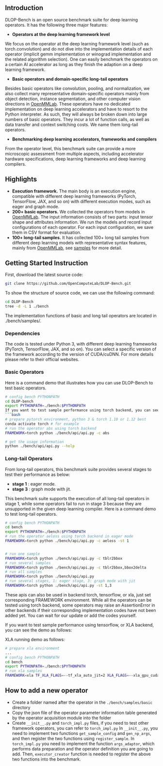 ## Introduction

DLOP-Bench is an open source benchmark suite for deep learning operators. It has the following three major features:

- **Operators at the deep learning framework level**


We focus on the operator at the deep learning framework level (such as torch.convolution) and do not dive into the implementation details of each operator (implicit gemm implementation or winograd implementation and the related algorithm selection). One can easily benchmark the operators on a certain AI accelerator as long as they finish the adaption on a deep learning framework.

- **Basic operators and domain-specific long-tail operators**


Besides basic operators like convolution, pooling, and normalization, we also collect many representative domain-specific operators mainly from object detection, instance segmentation, and other computer vision directions in [OpenMMLab](https://github.com/open-mmlab). These operators have no dedicated implementation on deep learning accelerators and have to resort to the Python interpreter. As such, they will always be broken down into large numbers of basic operators. They incur a lot of function calls, as well as data transfer and context switching costs. We name them long-tail operators.

- **Benchmarking deep learning accelerators, frameworks and compilers**


From the operator level, this benchmark suite can provide a more microscopic assessment from multiple aspects, including accelerator hardware specifications, deep learning frameworks and deep learning compilers.

## Highlights

- **Execution framework.** The main body is an execution engine, compatible with different deep learning frameworks (PyTorch, TensorFlow, JAX, and so on) with different execution modes, such as eager and graph mode.
- **200+ basic operators.** We collected the operators from models in [OpenMMLab](https://github.com/open-mmlab). The input information consists of two parts: input tensor shape and attributes information. We run the models and record input configurations of each operator. For each input configuration, we save them in CSV format for evaluation.
- **100+ long-tail samples.** It has collected 100+ long tail samples from different deep learning models with representative syntax features, mainly from [OpenMMLab](https://github.com/open-mmlab), see [samples](bench/samples/README.md) for more detail.

## Getting Started Instruction


First, download the latest source code:
```bash
git clone https://github.com/OpenComputeLab/DLOP-Bench.git
```

To show the structure of source code, we can use the following command:
```bash
cd DLOP-Bench
tree -d -L 1 ./bench
```
The implementation functions of basic and long tail operators are located in ./bench/samples/.

### Dependencies

The code is tested under Python 3, with different deep learning frameworks (PyTorch, TensorFlow, JAX, and so on).
You can select a specific version of the framework according to the version of CUDA/cuDNN.
For more details please refer to their official websites.

### Basic Operators

Here is a command demo that illustrates how you can use DLOP-Bench to test basic operators.

```bash
# config bench PYTHONPATH
cd DLOP-bench
export PYTHONPATH=./bench:$PYTHONPATH
If you want to test sample performance using torch backend, you can see the demo as follows:
```bash
# prepare pytorch environment, python 3 & torch 1.10 or 1.12 best
conda activate torch # for example
# run the operator abs using torch backend
FRAMEWORK=torch python ./bench/api/api.py -c abs

# get the usage information
python ./bench/api/api.py --help
```

### Long-tail Operators

From long-tail operators, this benchmark suite provides several stages to test their performance as below: 
- **stage 1** : eager mode.
- **stage 3** : graph mode with jit.

This benchmark suite supports the execution of all long-tail operators in stage 1, while some operators fail to run in stage 3 because they are unsupported in the given deep learning compiler.
Here is a command demo to test long-tail operators.

```bash
# config bench PYTHONPATH
cd bench
export PYTHONPATH=./bench:$PYTHONPATH
# run the operator aeloss using torch backend in eager mode
FRAMEWORK=torch python ./bench/api/api.py -c aeloss -st 1


# run one sample
FRAMEWORK=torch python ./bench/api/api.py -c tblr2bbox
# run several samples
FRAMEWORK=torch python ./bench/api/api.py -c tblr2bbox,bbox2delta
# run all samples
FRAMEWORK=torch python ./bench/api/api.py
# run several stages, 1: eager stage, 3: graph mode with jit 
FRAMEWORK=torch python ./bench/api/api.py -st 1,3


```
These apis can also be used in backend torch, tensorflow, or xla, just set corresponding FRAMEWORK environment.
While all the operators can be tested using torch backend, some operators may raise an AssertionError in other backends if their corresponding implementation codes have not been added yet.
You can wait for our update or add the codes yourself.

If you want to test sample performance using tensorflow, or XLA backend, you can see the demo as follows:


XLA running demo as follows:

```bash
# prepare xla environment
...
# config bench PYTHONPATH
cd bench
export PYTHONPATH=./bench:$PYTHONPATH
# run xla samples
FRAMEWORK=xla TF_XLA_FLAGS=--tf_xla_auto_jit=2 XLA_FLAGS=--xla_gpu_cuda_data_dir=.../cuda-10.1 python ./bench/api/api.py -st 1
```

## How to add a new operator

- Create a folder named after the operator in the ``./bench/samples/basic`` directory
- Copy the json file of the operator parameter information table generated by the operator acquisition module into the folder
- Create ``__init__.py`` and ``torch_impl.py`` files, if you need to test other framework operators, you can refer to ``torch_impl.py``
In ``__init__.py``, you need to implement two functions ``get_sample_config`` and ``gen_np_args``, and then register the two functions using ``register_sample``.
In ``torch_impl.py`` you need to implement the function ``args_adaptor``, which performs data preparation and the operator definition you are going to add. Then, ``executor_creator`` function is needed to register the above two functions into the benchmark.
